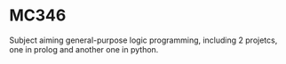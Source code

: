 # MC346
Subject aiming general-purpose logic programming, including 2 projetcs, one in prolog and another one in python.
